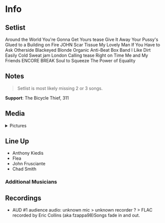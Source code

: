 # Info

## Setlist

Around the World
You're Gonna Get Yours tease
Give It Away
Your Pussy's Glued to a Building on Fire JOHN
Scar Tissue
My Lovely Man
If You Have to Ask
Otherside
Blackeyed Blonde
Organic Anti-Beat Box Band
I Like Dirt
Easily
Cold Sweat jam
London Calling tease
Right on Time
Me and My Friends
ENCORE BREAK
Soul to Squeeze
The Power of Equality

## Notes

> Setlist is most likely missing 2 or 3 songs.

**Support**: The Bicycle Thief, 311

## Media 

<details>
  <summary>Pictures</summary>
  <!--<img alt="Setlist" title="Setlist" src="_.jpg" height="200" />
  <img alt="Clipping" title="Clipping" src="_.jpg" height="200" />
  <img alt="Flyer" title="Flyer" src="_.jpg" height="200" />-->
</details>

## Line Up

* Anthony Kiedis
* Flea
* John Frusciante
* Chad Smith

### Additional Musicians

## Recordings

* AUD #1 audience audio: unknown mic > unknown recorder ? > FLAC recorded by Eric Collins (aka fzappa98)Songs fade in and out.